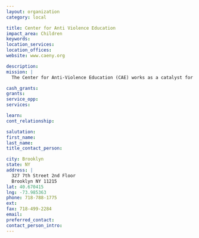 ```yaml
---
layout: organization
category: local

title: Center for Anti Violence Education
impact_area: Children
keywords: 
location_services: 
location_offices: 
website: www.caeny.org

description: 
mission: |
  The Center for Anti-Violence Education (CAE) works as a catalyst for change in the lives of women, LGBT people, teen women, children, and other communities especially affected by violence. CAE’s programs are designed to develop participants’ skills, knowledge, and awareness to enable them to heal from, prevent, and counter violence. We do this work to actively create a peaceful, just, and equitable world.

cash_grants: 
grants: 
service_opp: 
services: 

learn: 
cont_relationship: 

salutation: 
first_name: 
last_name: 
title_contact_person: 

city: Brooklyn
state: NY
address: |
  327 7th Street 2nd Floor   
  Brooklyn NY 11215
lat: 40.670415
lng: -73.985363
phone: 718-788-1775
ext: 
fax: 718-499-2284
email: 
preferred_contact: 
contact_person_intro: 
---
```

